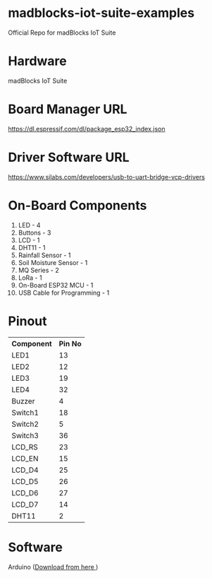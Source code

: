 # madblocks-iot-suite-examples
Official Repo for madBlocks IoT Suite 

# Hardware
madBlocks IoT Suite

# Board Manager URL
https://dl.espressif.com/dl/package_esp32_index.json

# Driver Software URL
https://www.silabs.com/developers/usb-to-uart-bridge-vcp-drivers

# On-Board Components
1. LED - 4
2. Buttons - 3
3. LCD - 1
4. DHT11 - 1
5. Rainfall Sensor - 1
6. Soil Moisture Sensor - 1
7. MQ Series - 2
8. LoRa - 1
9. On-Board ESP32 MCU - 1
10. USB Cable for Programming - 1

# Pinout

<table>
  <tr>
    <th> Component </th>
    <th> Pin No </th>
  </tr>
  <tr>
    <td>LED1</td>
    <td>13</td>
  </tr>
  <tr>
    <td>LED2</td>
    <td>12</td>
  </tr>
  <tr>
    <td>LED3</td>
    <td>19</td>
  </tr>
  <tr>
    <td>LED4</td>
    <td>32</td>
  </tr>
  <tr>
    <td>Buzzer</td>
    <td>4</td>
  </tr>
  <tr>
    <td>Switch1</td>
    <td>18</td>
  </tr>
  <tr>
    <td>Switch2</td>
    <td>5</td>
  </tr>
  <tr>
    <td>Switch3</td>
    <td>36</td>
  </tr>
  <tr>
    <td>LCD_RS</td>
    <td>23</td>
  </tr>
  <tr>
    <td>LCD_EN</td>
    <td>15</td>
  </tr>
  <tr>
    <td>LCD_D4</td>
    <td>25</td>
  </tr>
  <tr>
    <td>LCD_D5</td>
    <td>26</td>
  </tr>
  <tr>
    <td>LCD_D6</td>
    <td>27</td>
  </tr>
  <tr>
    <td>LCD_D7</td>
    <td>14</td>
  </tr>
  <tr>
    <td>DHT11</td>
    <td>2</td>
  </tr>
</table>

# Software
Arduino (<a href="https://www.arduino.cc/en/software">Download from here </a>)
